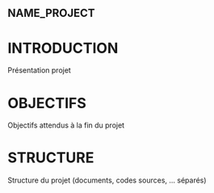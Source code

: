 ## NAME_PROJECT

# INTRODUCTION
Présentation projet

# OBJECTIFS
Objectifs attendus à la fin du projet

# STRUCTURE
Structure du projet (documents, codes sources, ... séparés)
